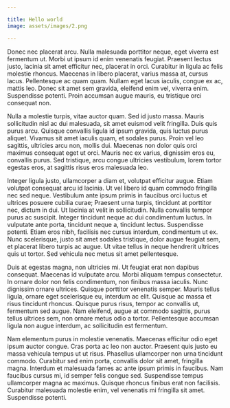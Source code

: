 ```yaml
---

title: Hello world
image: assets/images/2.png

---
```


Donec nec placerat arcu. Nulla malesuada porttitor neque, eget viverra est fermentum ut. Morbi ut ipsum id enim venenatis feugiat. Praesent lectus justo, lacinia sit amet efficitur nec, placerat in orci. Curabitur in ligula ac felis molestie rhoncus. Maecenas in libero placerat, varius massa at, cursus lacus. Pellentesque ac quam quam. Nullam eget lacus iaculis, congue ex ac, mattis leo. Donec sit amet sem gravida, eleifend enim vel, viverra enim. Suspendisse potenti. Proin accumsan augue mauris, eu tristique orci consequat non.

Nulla a molestie turpis, vitae auctor quam. Sed id justo massa. Mauris sollicitudin nisl ac dui malesuada, sit amet euismod velit fringilla. Duis quis purus arcu. Quisque convallis ligula id ipsum gravida, quis luctus purus aliquet. Vivamus sit amet iaculis quam, et sodales purus. Proin vel leo sagittis, ultricies arcu non, mollis dui. Maecenas non dolor quis orci maximus consequat eget ut orci. Mauris nec ex varius, dignissim eros eu, convallis purus. Sed tristique, arcu congue ultricies vestibulum, lorem tortor egestas eros, at sagittis risus eros malesuada leo.

Integer ligula justo, ullamcorper a diam et, volutpat efficitur augue. Etiam volutpat consequat arcu id lacinia. Ut vel libero id quam commodo fringilla nec sed neque. Vestibulum ante ipsum primis in faucibus orci luctus et ultrices posuere cubilia curae; Praesent urna turpis, tincidunt at porttitor nec, dictum in dui. Ut lacinia at velit in sollicitudin. Nulla convallis tempor purus ac suscipit. Integer tincidunt neque ac dui condimentum luctus. In vulputate ante porta, tincidunt neque a, tincidunt lectus. Suspendisse potenti. Etiam eros nibh, facilisis nec cursus interdum, condimentum ut ex. Nunc scelerisque, justo sit amet sodales tristique, dolor augue feugiat sem, et placerat libero turpis ac augue. Ut vitae tellus in neque hendrerit ultrices quis ut tortor. Sed vehicula nec metus sit amet pellentesque.

Duis at egestas magna, non ultricies mi. Ut feugiat erat non dapibus consequat. Maecenas id vulputate arcu. Morbi aliquam tempus consectetur. In ornare dolor non felis condimentum, non finibus massa iaculis. Nunc dignissim ornare ultrices. Quisque porttitor venenatis semper. Mauris tellus ligula, ornare eget scelerisque eu, interdum ac elit. Quisque ac massa et risus tincidunt rhoncus. Quisque purus risus, tempor ac convallis ut, fermentum sed augue. Nam eleifend, augue at commodo sagittis, purus tellus ultrices sem, non ornare metus odio a tortor. Pellentesque accumsan ligula non augue interdum, ac sollicitudin est fermentum.

Nam elementum purus in molestie venenatis. Maecenas efficitur odio eget ipsum auctor congue. Cras porta ac leo non auctor. Praesent quis justo eu massa vehicula tempus ut ut risus. Phasellus ullamcorper non urna tincidunt commodo. Curabitur sed enim porta, convallis dolor sit amet, fringilla magna. Interdum et malesuada fames ac ante ipsum primis in faucibus. Nam faucibus cursus mi, id semper felis congue sed. Suspendisse tempus ullamcorper magna ac maximus. Quisque rhoncus finibus erat non facilisis. Curabitur malesuada molestie enim, vel venenatis mi fringilla sit amet. Suspendisse potenti.